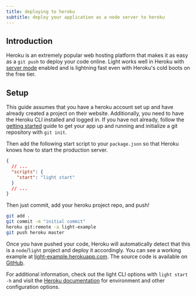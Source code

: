 ```yaml
---
title: deploying to heroku
subtitle: deploy your application as a node server to heroku
---
```


## Introduction

Heroku is an extremely popular web hosting platform that makes it as easy as a `git push` to deploy your code online. Light works well in Heroku with [server mode](/guides/deployments/server) enabled and is lightning fast even with Heroku's cold boots on the free tier.

## Setup

This guide assumes that you have a heroku account set up and have already created a project on their website. Additionally, you need to have the Heroku CLI installed and logged in. If you have not already, follow the [getting started](/guides/getting-started) guide to get your app up and running and initialize a git repository with `git init`.

Then add the following start script to your `package.json` so that Heroku knows how to start the production server.

```json
{
  // ...
  "scripts": {
    "start": "light start"
  }
  // ...
}
```

Then just commit, add your heroku project repo, and push!

```bash
git add .
git commit -m "initial commit"
heroku git:remote -a light-example
git push heroku master
```

Once you have pushed your code, Heroku will automatically detect that this is a `node`/`light` project and deploy it accordingly. You can see a working example at [light-example.herokuapp.com](https://light-example.herokuapp.com/). The source code is available on [GitHub](https://github.com/light-examples/heroku).

For additional information, check out the light CLI options with `light start -h` and visit the [Heroku documentation](https://devcenter.heroku.com/categories/nodejs-support) for environment and other configuration options.
